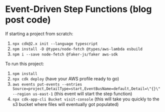 # Event-Driven Step Functions (blog post code)

If starting a project from scratch:
1. `npx cdk@2.x init --language typescript`
2. `npm install -D @types/node-fetch @types/aws-lambda esbuild`
3. `npm i --save node-fetch @faker-js/faker aws-sdk`

To run this project:
1. `npm install`
2. `npx cdk deploy` (have your AWS profile ready to go)
3. `aws events put-events --entries Source=project,DetailType=start,EventBusName=default,Detail=\"{}\" --region us-east-1` (this event will start the step function)
4. `npx cdk-app-cli Bucket visit-console` (this will take you quickly to the s3 bucket where files will eventually got populated)